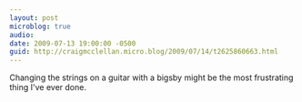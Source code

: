 ```yaml
---
layout: post
microblog: true
audio: 
date: 2009-07-13 19:00:00 -0500
guid: http://craigmcclellan.micro.blog/2009/07/14/t2625860663.html
---
```

Changing the strings on a guitar with a bigsby might be the most frustrating thing I've ever done.
